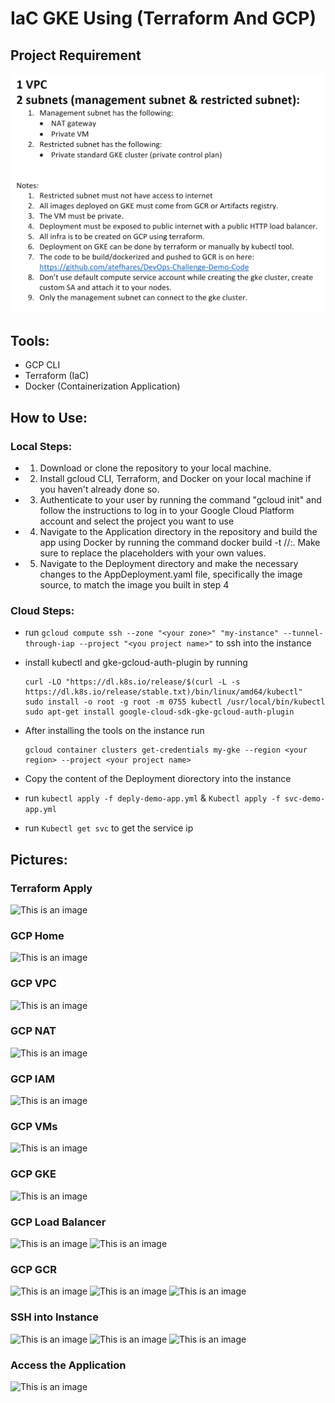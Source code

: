 # IaC GKE Using (Terraform And GCP)

## Project Requirement

![This is an image](./pics/requirement.png)

## Tools:

- GCP CLI
- Terraform (IaC)
- Docker (Containerization Application)

## How to Use:

### Local Steps:

- 1. Download or clone the repository to your local machine.
- 2. Install gcloud CLI, Terraform, and Docker on your local machine if you haven't already done so.
- 3. Authenticate to your user by running the command "gcloud init" and follow the instructions to log in to your Google Cloud Platform account and select the project you want to use
- 4. Navigate to the Application directory in the repository and build the app using Docker by running the command docker build -t <repository host>/<project id>/<image name>:<tag>. Make sure to replace the placeholders with your own values.
- 5. Navigate to the Deployment directory and make the necessary changes to the AppDeployment.yaml file, specifically the image source, to match the image you built in step 4

### Cloud Steps:

- run `gcloud compute ssh --zone "<your zone>" "my-instance" --tunnel-through-iap --project "<you project name>"` to ssh into the instance
- install kubectl and gke-gcloud-auth-plugin by running

  ```
  curl -LO "https://dl.k8s.io/release/$(curl -L -s https://dl.k8s.io/release/stable.txt)/bin/linux/amd64/kubectl"
  sudo install -o root -g root -m 0755 kubectl /usr/local/bin/kubectl
  sudo apt-get install google-cloud-sdk-gke-gcloud-auth-plugin
  ```

- After installing the tools on the instance run

  ```
  gcloud container clusters get-credentials my-gke --region <your region> --project <your project name>
  ```

- Copy the content of the Deployment diorectory into the instance
- run `kubectl apply -f deply-demo-app.yml` & `Kubectl apply -f svc-demo-app.yml`
- run `Kubectl get svc` to get the service ip

## Pictures:

### Terraform Apply

![This is an image](./Pics/terraform_apply.png)

### GCP Home

![This is an image](./Pics/gcp_home.png)

### GCP VPC

![This is an image](./Pics/gcp_vpc.png)

### GCP NAT

![This is an image](./Pics/gcp_nat.png)

### GCP IAM

![This is an image](./Pics/gcp_iam.png)

### GCP VMs

![This is an image](./Pics/gcp_vms.png)

### GCP GKE

![This is an image](./Pics/gcp_gke.png)

### GCP Load Balancer

![This is an image](./Pics/gcp_loadbalancer.png)
![This is an image](./Pics/gcp_loadbalancer_view.png)

### GCP GCR

![This is an image](./Pics/gcp_gcr.png)
![This is an image](./Pics/gcp_gcr_view.png)
![This is an image](./Pics/gcp_gcr_view_image.png)

### SSH into Instance

![This is an image](./Pics/instance_kubectl.png)
![This is an image](./Pics/instance_gcloud_plugin.png)
![This is an image](./Pics/instance_deployment_content.png)

### Access the Application

![This is an image](./Pics/access_app.png)
